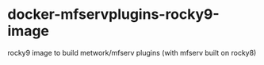 # docker-mfservplugins-rocky9-image
rocky9 image to build metwork/mfserv plugins (with mfserv built on rocky8)
